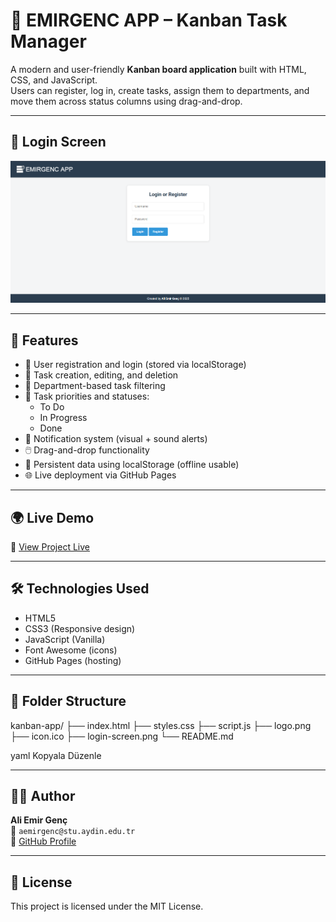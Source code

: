 # 🧩 EMIRGENC APP – Kanban Task Manager

A modern and user-friendly **Kanban board application** built with HTML, CSS, and JavaScript.  
Users can register, log in, create tasks, assign them to departments, and move them across status columns using drag-and-drop.

---

## 🔐 Login Screen

![Login Page](login_screen.png)

---

## 🚀 Features

- 🔑 User registration and login (stored via localStorage)
- 📝 Task creation, editing, and deletion
- 📂 Department-based task filtering
- 📌 Task priorities and statuses:
  - To Do
  - In Progress
  - Done
- 🔔 Notification system (visual + sound alerts)
- 🖱️ Drag-and-drop functionality
- 💾 Persistent data using localStorage (offline usable)
- 🌐 Live deployment via GitHub Pages

---

## 🌍 Live Demo

🔗 [View Project Live](https://emirgenc22.github.io/kanban-app/)

---

## 🛠️ Technologies Used

- HTML5
- CSS3 (Responsive design)
- JavaScript (Vanilla)
- Font Awesome (icons)
- GitHub Pages (hosting)

---

## 📁 Folder Structure

kanban-app/
├── index.html
├── styles.css
├── script.js
├── logo.png
├── icon.ico
├── login-screen.png
└── README.md

yaml
Kopyala
Düzenle

---

## 👨‍💻 Author

**Ali Emir Genç**  
📧 `aemirgenc@stu.aydin.edu.tr`  
🔗 [GitHub Profile](https://github.com/emirgenc22)

---

## 📄 License

This project is licensed under the MIT License.
